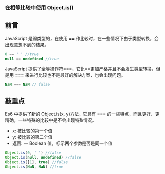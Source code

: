 ### 在相等比较中使用 Object.is()

## 前言

JavaScript 是弱类型的，在使用 **==** 作比较时，在一些情况下由于类型转换，会出现意想不到的结果。

```js
0 == ' ' //true
null == undefined //true
```

JavaScript 提供了全等操作符===，它比==更加严格并且不会发生类型转换，但是用 **===** 来进行比较也不是最好的解决方案，也会出现问题。

```js
NaN === NaN // false
```

## 敲重点

Es6 中提供了新的 Object.is(x, y)方法，它具有 === 的一些特点，而且更好、更精确，一些特殊的比较中是不会出现特殊情况。

-   x: 被比较的第一个值
-   y: 被比较的第二个值
-   返回: 一 Boolean 值，标示两个参数是否是同一个值

```js
Object.is(0, ' ') //false
Object.is(null, undefined) //false
Object.is([1], true) //false
Object.is(NaN, NaN) //true
```
